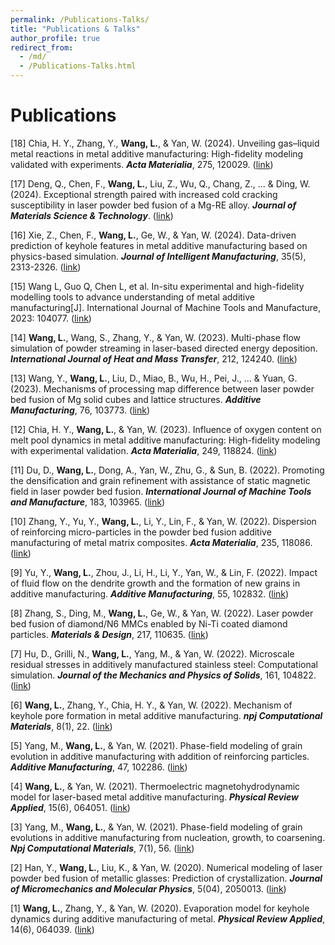 ```yaml
---
permalink: /Publications-Talks/
title: "Publications & Talks"
author_profile: true
redirect_from: 
  - /md/
  - /Publications-Talks.html
---
```


# Publications

[18] Chia, H. Y., Zhang, Y., **Wang, L.**, & Yan, W. (2024). Unveiling gas–liquid metal reactions in metal additive manufacturing: High-fidelity modeling validated with experiments. **_Acta Materialia_**, 275, 120029. ([link](https://doi.org/10.1016/j.actamat.2024.120029))

[17] Deng, Q., Chen, F., **Wang, L.**, Liu, Z., Wu, Q., Chang, Z., ... & Ding, W. (2024). Exceptional strength paired with increased cold cracking susceptibility in laser powder bed fusion of a Mg-RE alloy. **_Journal of Materials Science & Technology_**. ([link](https://doi.org/10.1016/j.jmst.2024.07.005))

[16] Xie, Z., Chen, F., **Wang, L.**, Ge, W., & Yan, W. (2024). Data-driven prediction of keyhole features in metal additive manufacturing based on physics-based simulation. **_Journal of Intelligent Manufacturing_**, 35(5), 2313-2326. ([link](https://www.sciencedirect.com/science/article/abs/pii/S1359645424003811))

[15] Wang L, Guo Q, Chen L, et al. In-situ experimental and high-fidelity modelling tools to advance understanding of metal additive manufacturing[J]. International Journal of Machine Tools and Manufacture, 2023: 104077. ([link](https://www.sciencedirect.com/science/article/abs/pii/S1359645424003811))

[14] **Wang, L.**, Wang, S., Zhang, Y., & Yan, W. (2023). Multi-phase flow simulation of powder streaming in laser-based directed energy deposition. **_International Journal of Heat and Mass Transfer_**, 212, 124240. ([link](https://www.sciencedirect.com/science/article/abs/pii/S1359645424003811))

[13] Wang, Y., **Wang, L.**, Liu, D., Miao, B., Wu, H., Pei, J., ... & Yuan, G. (2023). Mechanisms of processing map difference between laser powder bed fusion of Mg solid cubes and lattice structures. **_Additive Manufacturing_**, 76, 103773. ([link](https://www.sciencedirect.com/science/article/abs/pii/S1359645424003811))

[12] Chia, H. Y., **Wang, L.**, & Yan, W. (2023). Influence of oxygen content on melt pool dynamics in metal additive manufacturing: High-fidelity modeling with experimental validation. **_Acta Materialia_**, 249, 118824. ([link](https://www.sciencedirect.com/science/article/abs/pii/S1359645424003811))

[11] Du, D., **Wang, L.**, Dong, A., Yan, W., Zhu, G., & Sun, B. (2022). Promoting the densification and grain refinement with assistance of static magnetic field in laser powder bed fusion. **_International Journal of Machine Tools and Manufacture_**, 183, 103965. ([link](https://www.sciencedirect.com/science/article/abs/pii/S1359645424003811))

[10] Zhang, Y., Yu, Y., **Wang, L.**, Li, Y., Lin, F., & Yan, W. (2022). Dispersion of reinforcing micro-particles in the powder bed fusion additive manufacturing of metal matrix composites. **_Acta Materialia_**, 235, 118086. ([link](https://www.sciencedirect.com/science/article/abs/pii/S1359645424003811))

[9] Yu, Y., **Wang, L.**, Zhou, J., Li, H., Li, Y., Yan, W., & Lin, F. (2022). Impact of fluid flow on the dendrite growth and the formation of new grains in additive manufacturing. **_Additive Manufacturing_**, 55, 102832. ([link](https://www.sciencedirect.com/science/article/abs/pii/S1359645424003811))

[8] Zhang, S., Ding, M., **Wang, L.**, Ge, W., & Yan, W. (2022). Laser powder bed fusion of diamond/N6 MMCs enabled by Ni-Ti coated diamond particles. **_Materials & Design_**, 217, 110635. ([link](https://www.sciencedirect.com/science/article/abs/pii/S1359645424003811))

[7] Hu, D., Grilli, N., **Wang, L.**, Yang, M., & Yan, W. (2022). Microscale residual stresses in additively manufactured stainless steel: Computational simulation. **_Journal of the Mechanics and Physics of Solids_**, 161, 104822. ([link](https://www.sciencedirect.com/science/article/abs/pii/S1359645424003811))

[6] **Wang, L.**, Zhang, Y., Chia, H. Y., & Yan, W. (2022). Mechanism of keyhole pore formation in metal additive manufacturing. **_npj Computational Materials_**, 8(1), 22. ([link](https://www.sciencedirect.com/science/article/abs/pii/S1359645424003811))

[5] Yang, M., **Wang, L.**, & Yan, W. (2021). Phase-field modeling of grain evolution in additive manufacturing with addition of reinforcing particles. **_Additive Manufacturing_**, 47, 102286. ([link](https://www.sciencedirect.com/science/article/abs/pii/S1359645424003811))

[4] **Wang, L.**, & Yan, W. (2021). Thermoelectric magnetohydrodynamic model for laser-based metal additive manufacturing. **_Physical Review Applied_**, 15(6), 064051. ([link](https://www.sciencedirect.com/science/article/abs/pii/S1359645424003811))

[3] Yang, M., **Wang, L.**, & Yan, W. (2021). Phase-field modeling of grain evolutions in additive manufacturing from nucleation, growth, to coarsening. **_Npj Computational Materials_**, 7(1), 56. ([link](https://www.sciencedirect.com/science/article/abs/pii/S1359645424003811))

[2] Han, Y., **Wang, L.**, Liu, K., & Yan, W. (2020). Numerical modeling of laser powder bed fusion of metallic glasses: Prediction of crystallization. **_Journal of Micromechanics and Molecular Physics_**, 5(04), 2050013. ([link](https://www.sciencedirect.com/science/article/abs/pii/S1359645424003811))

[1] **Wang, L.**, Zhang, Y., & Yan, W. (2020). Evaporation model for keyhole dynamics during additive manufacturing of metal. **_Physical Review Applied_**, 14(6), 064039. ([link](https://www.sciencedirect.com/science/article/abs/pii/S1359645424003811))

